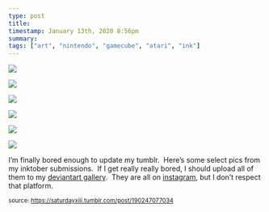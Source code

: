 ```yaml
---
type: post
title: 
timestamp: January 13th, 2020 8:56pm
summary: 
tags: ["art", "nintendo", "gamecube", "atari", "ink"]
---
```

<p>
                               <img src="../media/190247077034_1.jpg"/>
                           </p>
                                                                                                                           <p>
                               <img src="../media/190247077034_2.jpg"/>
                           </p>
                                                                                                                           <p>
                               <img src="../media/190247077034_3.jpg"/>
                           </p>
                                                                                                                           <p>
                               <img src="../media/190247077034_4.jpg"/>
                           </p>
                                                                                                                           <p>
                               <img src="../media/190247077034_5.jpg"/>
                           </p>
                                                                                                                           <p>
                               <img src="../media/190247077034_6.jpg"/>
                           </p>
                                                                                                                      <div class="caption"><p>I’m finally bored enough to update my tumblr.  Here’s some select 
pics from my inktober submissions.  If I get really really bored, I 
should upload all of them to my <a href="https://www.deviantart.com/saturdaythe13th" target="_blank">deviantart gallery</a>.  They are all on <a href="https://www.instagram.com/saturdayxiii/" target="_blank">instagram</a>, but I don’t respect that platform.<br/></p> </div>
                                    
                
                
                
                
                                
<small>source: https://saturdayxiii.tumblr.com/post/190247077034</small>